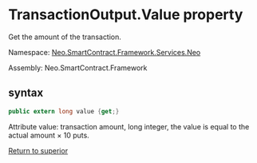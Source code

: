 # TransactionOutput.Value property

Get the amount of the transaction.

Namespace: [Neo.SmartContract.Framework.Services.Neo](../../neo.md)

Assembly: Neo.SmartContract.Framework

## syntax

```c#
public extern long value {get;}
```

Attribute value: transaction amount, long integer, the value is equal to the actual amount × 10 puts.



[Return to superior](../TransactionOutput.md)

